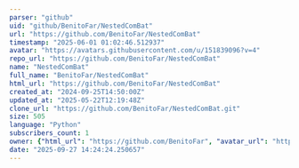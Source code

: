 ```yaml
---
parser: "github"
uid: "github/BenitoFar/NestedComBat"
url: "https://github.com/BenitoFar/NestedComBat"
timestamp: "2025-06-01 01:02:46.512937"
avatar: "https://avatars.githubusercontent.com/u/151839096?v=4"
repo_url: "https://github.com/BenitoFar/NestedComBat"
name: "NestedComBat"
full_name: "BenitoFar/NestedComBat"
html_url: "https://github.com/BenitoFar/NestedComBat"
created_at: "2024-09-25T14:50:00Z"
updated_at: "2025-05-22T12:19:48Z"
clone_url: "https://github.com/BenitoFar/NestedComBat.git"
size: 505
language: "Python"
subscribers_count: 1
owner: {"html_url": "https://github.com/BenitoFar", "avatar_url": "https://avatars.githubusercontent.com/u/151839096?v=4", "login": "BenitoFar", "type": "User"}
date: "2025-09-27 14:24:24.250657"
---
```

